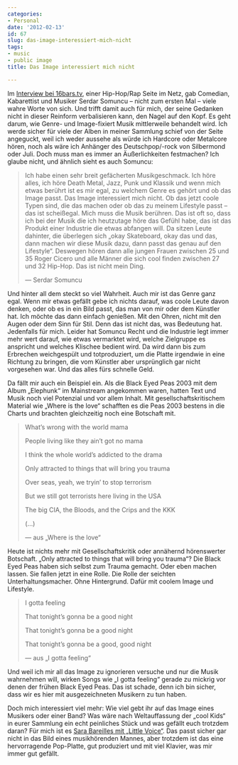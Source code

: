 ```yaml
---
categories:
- Personal
date: '2012-02-13'
id: 67
slug: das-image-interessiert-mich-nicht
tags:
- music
- public image
title: Das Image interessiert mich nicht

---
```


Im <a href="http://www.youtube.com/watch?feature=player_embedded&#038;v=W2z4EhDXbmc#t=910s" target="_blank">Interview bei 16bars.tv</a>, einer Hip-Hop/Rap Seite im Netz, gab Comedian, Kabarettist und Musiker Serdar Somuncu – nicht zum ersten Mal – viele wahre Worte von sich. Und trifft damit auch für mich, der seine Gedanken nicht in dieser Reinform verbalisieren kann, den Nagel auf den Kopf. Es geht darum, wie Genre- und Image-fixiert Musik mittlerweile behandelt wird. Ich werde sicher für viele der Alben in meiner Sammlung schief von der Seite angeguckt, weil ich weder aussehe als würde ich Hardcore oder Metalcore hören, noch als wäre ich Anhänger des Deutschpop/-rock von Silbermond oder Juli. Doch muss man es immer an Äußerlichkeiten festmachen? Ich glaube nicht, und ähnlich sieht es auch Somuncu:

<!--more-->

> Ich habe einen sehr breit gefächerten Musikgeschmack. Ich höre alles, ich höre Death Metal, Jazz, Punk und Klassik und wenn mich etwas berührt ist es mir egal, zu welchem Genre es gehört und ob das Image passt. Das Image interessiert mich nicht. Ob das jetzt coole Typen sind, die das machen oder ob das zu meinem Lifestyle passt – das ist scheißegal. Mich muss die Musik berühren. Das ist oft so, dass ich bei der Musik die ich heutzutage höre das Gefühl habe, das ist das Produkt einer Industrie die etwas abfangen will. Da sitzen Leute dahinter, die überlegen sich „okay Skateboard, okay das und das, dann machen wir diese Musik dazu, dann passt das genau auf den Lifestyle“. Deswegen hören dann alle jungen Frauen zwischen 25 und 35 Roger Cicero und alle Männer die sich cool finden zwischen 27 und 32 Hip-Hop. Das ist nicht mein Ding.
>
> — Serdar Somuncu

Und hinter all dem steckt so viel Wahrheit. Auch mir ist das Genre ganz egal. Wenn mir etwas gefällt gebe ich nichts darauf, was coole Leute davon denken, oder ob es in ein Bild passt, das man von mir oder dem Künstler hat. Ich möchte das dann einfach genießen. Mit den Ohren, nicht mit den Augen oder dem Sinn für Stil. Denn das ist nicht das, was Bedeutung hat. Jedenfalls für mich. Leider hat Somuncu Recht und die Industrie legt immer mehr wert darauf, wie etwas vermarktet wird, welche Zielgruppe es anspricht und welches Klischee bedient wird. Da wird dann bis zum Erbrechen weichgespült und totproduziert, um die Platte irgendwie in eine Richtung zu bringen, die vom Künstler aber ursprünglich gar nicht vorgesehen war. Und das alles fürs schnelle Geld.

Da fällt mir auch ein Beispiel ein. Als die Black Eyed Peas 2003 mit dem Album „Elephunk“ im Mainstream angekommen waren, hatten Text und Musik noch viel Potenzial und vor allem Inhalt. Mit gesellschaftskritischem Material wie „Where is the love“ schafften es die Peas 2003 bestens in die Charts und brachten gleichzeitig noch eine Botschaft mit.

> What&#8217;s wrong with the world mama
>
> People living like they ain&#8217;t got no mama
>
> I think the whole world&#8217;s addicted to the drama
>
> Only attracted to things that will bring you trauma
>
> Over seas, yeah, we tryin&#8217; to stop terrorism
>
> But we still got terrorists here living in the USA
>
> The big CIA, the Bloods, and the Crips and the KKK
>
> (…)
>
> — aus „Where is the love“

Heute ist nichts mehr mit Gesellschaftskritik oder annähernd hörenswerter Botschaft. „Only attracted to things that will bring you trauma“? Die Black Eyed Peas haben sich selbst zum Trauma gemacht. Oder eben machen lassen. Sie fallen jetzt in eine Rolle. Die Rolle der seichten Unterhaltungsmacher. Ohne Hintergrund. Dafür mit coolem Image und Lifestyle.

> I gotta feeling
>
> That tonight&#8217;s gonna be a good night
>
> That tonight&#8217;s gonna be a good night
>
> That tonight&#8217;s gonna be a good, good night
>
> — aus „I gotta feeling“

Und weil ich mir all das Image zu ignorieren versuche und nur die Musik wahrnehmen will, wirken Songs wie „I gotta feeling“ gerade zu mickrig vor denen der frühen Black Eyed Peas. Das ist schade, denn ich bin sicher, dass wir es hier mit ausgezeichneten Musikern zu tun haben.

Doch mich interessiert viel mehr: Wie viel gebt ihr auf das Image eines Musikers oder einer Band? Was wäre nach Weltauffassung der „cool Kids“ in eurer Sammlung ein echt peinliches Stück und was gefällt euch trotzdem daran? Für mich ist es <a href="http://www.amazon.de/gp/product/B0017YZII2/" target="_blank">Sara Bareilles mit „Little Voice“</a>. Das passt sicher gar nicht in das Bild eines musikhörenden Mannes, aber trotzdem ist das eine hervorragende Pop-Platte, gut produziert und mit viel Klavier, was mir immer gut gefällt.
